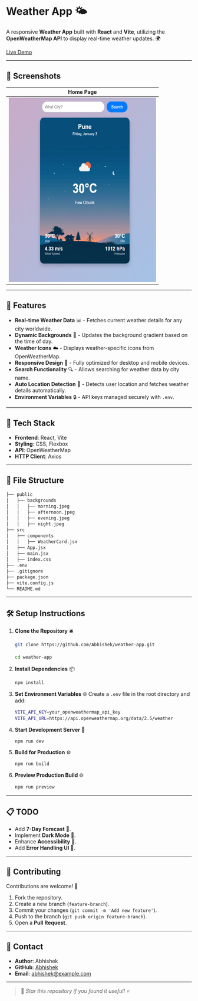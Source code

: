 # Weather App 🌤️

A responsive **Weather App** built with **React** and **Vite**, utilizing the **OpenWeatherMap API** to display real-time weather updates. 🌍

[Live Demo](https://weather-app-gamma-orcin-90.vercel.app/)

---


## 📸 Screenshots

| Home Page                        |
|-----------------------------------|
| <img src="public/screenshot.png" alt="Weather App" width="400" height="500"> |

---

## 🌟 Features

- **Real-time Weather Data** 📊 - Fetches current weather details for any city worldwide.
- **Dynamic Backgrounds** 🎨 - Updates the background gradient based on the time of day.
- **Weather Icons** ☁️ - Displays weather-specific icons from OpenWeatherMap.
- **Responsive Design** 📱 - Fully optimized for desktop and mobile devices.
- **Search Functionality** 🔍 - Allows searching for weather data by city name.
- **Auto Location Detection** 📍 - Detects user location and fetches weather details automatically.
- **Environment Variables** 🔒 - API keys managed securely with `.env`.

---

## 🚀 Tech Stack

- **Frontend**: React, Vite
- **Styling**: CSS, Flexbox
- **API**: OpenWeatherMap
- **HTTP Client**: Axios

---

## 📂 File Structure

```
├── public
│   ├── backgrounds
│   │   ├── morning.jpeg
│   │   ├── afternoon.jpeg
│   │   ├── evening.jpeg
│   │   ├── night.jpeg
├── src
│   ├── components
│   │   ├── WeatherCard.jsx
│   ├── App.jsx
│   ├── main.jsx
│   ├── index.css
├── .env
├── .gitignore
├── package.json
├── vite.config.js
└── README.md
```

---

## 🛠️ Setup Instructions

1. **Clone the Repository** 🛎️
   ```bash
   git clone https://github.com/Abhishek/weather-app.git
   
   cd weather-app
   ```

2. **Install Dependencies** 📦
   ```bash
   npm install
   ```

3. **Set Environment Variables** 🌐
   Create a `.env` file in the root directory and add:
   ```bash
   VITE_API_KEY=your_openweathermap_api_key
   VITE_API_URL=https://api.openweathermap.org/data/2.5/weather
   ```

4. **Start Development Server** 🚀
   ```bash
   npm run dev
   ```

5. **Build for Production** ⚙️
   ```bash
   npm run build
   ```

6. **Preview Production Build** 🌐
   ```bash
   npm run preview
   ```

---


## 📋 TODO

- Add **7-Day Forecast** 📅.
- Implement **Dark Mode** 🌙.
- Enhance **Accessibility** 🦾.
- Add **Error Handling UI** 🚧.

---

## 🤝 Contributing

Contributions are welcome! 🎉
1. Fork the repository.
2. Create a new branch (`feature-branch`).
3. Commit your changes (`git commit -m 'Add new feature'`).
4. Push to the branch (`git push origin feature-branch`).
5. Open a **Pull Request**.

---

## 📧 Contact

- **Author**: Abhishek
- **GitHub**: [Abhishek](https://github.com/Abhishek)
- **Email**: abhishek@example.com

---

> 🌟 *Star this repository if you found it useful!* ⭐

